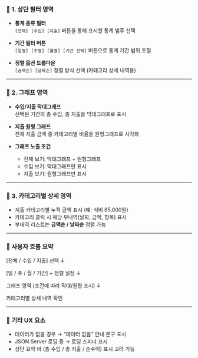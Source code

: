 ### 📌 1. 상단 필터 영역

- **통계 종류 필터**  
  `[전체] [수입] [지출]` 버튼을 통해 표시할 통계 범주 선택

- **기간 필터 버튼**  
  `[일별] [주별] [월별] [기간 선택]` 버튼으로 통계 기간 범위 조절

- **정렬 옵션 드롭다운**  
  `[금액순] [날짜순]` 정렬 방식 선택 (카테고리 상세 내역용)

---

### 📌 2. 그래프 영역

- **수입/지출 막대그래프**  
  선택된 기간의 총 수입, 총 지출을 막대그래프로 표시

- **지출 원형 그래프**  
  전체 지출 금액 중 카테고리별 비율을 원형그래프로 시각화

- **그래프 노출 조건**  
  - 전체 보기: 막대그래프 + 원형그래프
  - 수입 보기: 막대그래프만 표시
  - 지출 보기: 원형그래프만 표시

---

### 📌 3. 카테고리별 상세 영역

- 지출 카테고리별 누적 금액 표시 (예: 식비 85,000원)
- 카테고리 클릭 시 해당 부내역(날짜, 금액, 항목) 표시
- 부내역 리스트는 **금액순 / 날짜순** 정렬 가능

---

### 🧭 사용자 흐름 요약

[전체 / 수입 / 지출] 선택 ↓ 

[일 / 주 / 월 / 기간] + 정렬 설정 ↓ 

그래프 영역 (조건에 따라 막대/원형 표시) ↓ 

카테고리별 상세 내역 확인

---

### 📎 기타 UX 요소

- 데이터가 없을 경우 → “데이터 없음” 안내 문구 표시
- JSON Server 로딩 중 → 로딩 스피너 표시
- 상단 요약 바 (총 수입 / 총 지출 / 순수익) 표시 고려 가능
